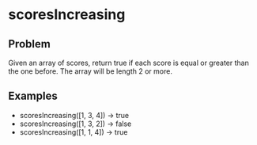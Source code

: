 # scoresIncreasing

## Problem

Given an array of scores, return true if each score is equal or greater than the one before. The array will be length 2 or more.

## Examples

- scoresIncreasing([1, 3, 4]) → true
- scoresIncreasing([1, 3, 2]) → false
- scoresIncreasing([1, 1, 4]) → true